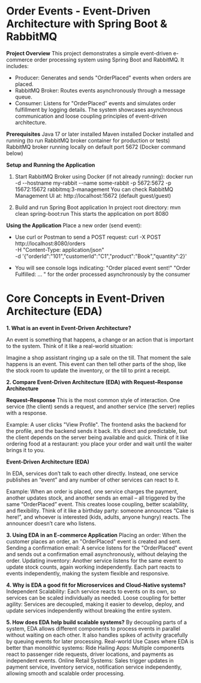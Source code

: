 # Order Events - Event-Driven Architecture with Spring Boot & RabbitMQ
**Project Overview**
This project demonstrates a simple event-driven e-commerce order processing system using Spring Boot and RabbitMQ. It includes:
- Producer: Generates and sends "OrderPlaced" events when orders are placed.
- RabbitMQ Broker: Routes events asynchronously through a message queue.
- Consumer: Listens for "OrderPlaced" events and simulates order fulfillment by logging details.
The system showcases asynchronous communication and loose coupling principles of event-driven architecture.

**Prerequisites**
Java 17 or later installed
Maven installed
Docker installed and running (to run RabbitMQ broker container for production or tests)
RabbitMQ broker running locally on default port 5672 (Docker command below)

**Setup and Running the Application**
1. Start RabbitMQ Broker using Docker (if not already running):
   docker run -d --hostname my-rabbit --name some-rabbit -p 5672:5672 -p 15672:15672 rabbitmq:3-management
You can check RabbitMQ Management UI at: http://localhost:15672 (default guest/guest)

2. Build and run Spring Boot application
In project root directory:
  mvn clean spring-boot:run
This starts the application on port 8080

**Using the Application**
Place a new order (send event):
- Use curl or Postman to send a POST request:
  curl -X POST http://localhost:8080/orders \
 -H "Content-Type: application/json" \
 -d '{"orderId":"101","customerId":"C1","product":"Book","quantity":2}'
 
- You will see console logs indicating:
  "Order placed event sent!"
  "Order Fulfilled: ... " for the order processed asynchronously by the consumer

 # Core Concepts in Event-Driven Architecture (EDA)
**1. What is an event in Event-Driven Architecture?**

An event is something that happens, a change or an action that is important to the system. Think of it like a real-world situation:

Imagine a shop assistant ringing up a sale on the till. That moment the sale happens is an event. This event can then tell other parts of the shop, like the stock room to update the inventory, or the till to print a receipt.

**2. Compare Event-Driven Architecture (EDA) with Request–Response Architecture**

**Request–Response**
This is the most common style of interaction. One service (the client) sends a request, and another service (the server) replies with a response.

Example: A user clicks "View Profile". The frontend asks the backend for the profile, and the backend sends it back.
It’s direct and predictable, but the client depends on the server being available and quick.
Think of it like ordering food at a restaurant: you place your order and wait until the waiter brings it to you.

**Event-Driven Architecture (EDA)**

In EDA, services don’t talk to each other directly. Instead, one service publishes an “event” and any number of other services can react to it.

Example: When an order is placed, one service charges the payment, another updates stock, and another sends an email – all triggered by the same “OrderPlaced” event.
This creates loose coupling, better scalability, and flexibility.
Think of it like a birthday party: someone announces “Cake is here!”, and whoever is interested (kids, adults, anyone hungry) reacts. The announcer doesn’t care who listens.

**3. Using EDA in an E-commerce Application**
Placing an order: When the customer places an order, an "OrderPlaced" event is created and sent.
Sending a confirmation email: A service listens for the "OrderPlaced" event and sends out a confirmation email asynchronously, without delaying the order.
Updating inventory: Another service listens for the same event to update stock counts, again working independently.
Each part reacts to events independently, making the system flexible and responsive.

**4. Why is EDA a good fit for Microservices and Cloud-Native systems?**
Independent Scalability: Each service reacts to events on its own, so services can be scaled individually as needed.
Loose coupling for better agility: Services are decoupled, making it easier to develop, deploy, and update services independently without breaking the entire system.

**5. How does EDA help build scalable systems?**
By decoupling parts of a system, EDA allows different components to process events in parallel without waiting on each other.
It also handles spikes of activity gracefully by queuing events for later processing.
Real-world Use Cases where EDA is better than monolithic systems:
Ride Hailing Apps: Multiple components react to passenger ride requests, driver locations, and payments as independent events.
Online Retail Systems: Sales trigger updates in payment service, inventory service, notification service independently, allowing smooth and scalable order processing.
